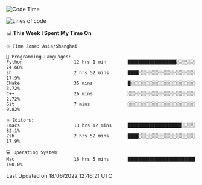 <!--START_SECTION:waka-->
![Code Time](http://img.shields.io/badge/Code%20Time-737%20hrs%2058%20mins-blue)

![Lines of code](https://img.shields.io/badge/From%20Hello%20World%20I%27ve%20Written-22%20Thousand%20lines%20of%20code-blue)

📊 **This Week I Spent My Time On** 

```text
⌚︎ Time Zone: Asia/Shanghai

💬 Programming Languages: 
Python                   12 hrs 1 min        ██████████████████░░░░░░░   74.68% 
sh                       2 hrs 52 mins       ████░░░░░░░░░░░░░░░░░░░░░   17.9% 
CMake                    35 mins             █░░░░░░░░░░░░░░░░░░░░░░░░   3.72% 
C++                      26 mins             ░░░░░░░░░░░░░░░░░░░░░░░░░   2.72% 
Git                      7 mins              ░░░░░░░░░░░░░░░░░░░░░░░░░   0.82%

🔥 Editors: 
Emacs                    13 hrs 12 mins      ████████████████████░░░░░   82.1% 
Zsh                      2 hrs 52 mins       ████░░░░░░░░░░░░░░░░░░░░░   17.9%

💻 Operating System: 
Mac                      16 hrs 5 mins       █████████████████████████   100.0%

```


 Last Updated on 18/06/2022 12:46:21 UTC
<!--END_SECTION:waka-->
